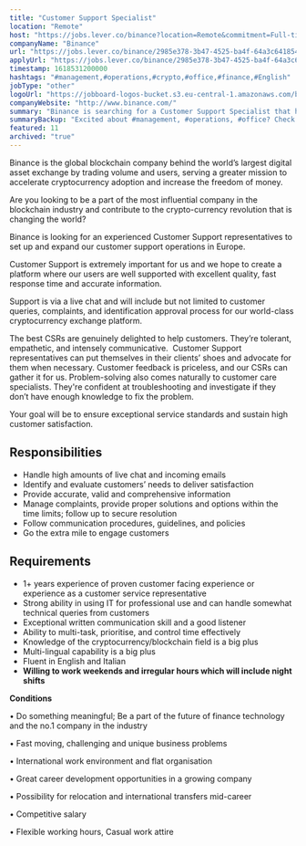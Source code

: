 ```yaml
---
title: "Customer Support Specialist"
location: "Remote"
host: "https://jobs.lever.co/binance?location=Remote&commitment=Full-time%3A%20Remote"
companyName: "Binance"
url: "https://jobs.lever.co/binance/2985e378-3b47-4525-ba4f-64a3c6418541"
applyUrl: "https://jobs.lever.co/binance/2985e378-3b47-4525-ba4f-64a3c6418541/apply"
timestamp: 1618531200000
hashtags: "#management,#operations,#crypto,#office,#finance,#English"
jobType: "other"
logoUrl: "https://jobboard-logos-bucket.s3.eu-central-1.amazonaws.com/binance"
companyWebsite: "http://www.binance.com/"
summary: "Binance is searching for a Customer Support Specialist that has 1+ years experience of proven customer facing experience or experience as a customer service representative."
summaryBackup: "Excited about #management, #operations, #office? Check out this job post!"
featured: 11
archived: "true"
---
```


Binance is the global blockchain company behind the world’s largest digital asset exchange by trading volume and users, serving a greater mission to accelerate cryptocurrency adoption and increase the freedom of money.

Are you looking to be a part of the most influential company in the blockchain industry and contribute to the crypto-currency revolution that is changing the world?

Binance is looking for an experienced Customer Support representatives to set up and expand our customer support operations in Europe.

Customer Support is extremely important for us and we hope to create a platform where our users are well supported with excellent quality, fast response time and accurate information.

Support is via a live chat and will include but not limited to customer queries, complaints, and identification approval process for our world-class cryptocurrency exchange platform.

The best CSRs are genuinely delighted to help customers. They’re tolerant, empathetic, and intensely communicative.  Customer Support representatives can put themselves in their clients’ shoes and advocate for them when necessary. Customer feedback is priceless, and our CSRs can gather it for us. Problem-solving also comes naturally to customer care specialists. They're confident at troubleshooting and investigate if they don’t have enough knowledge to fix the problem.

Your goal will be to ensure exceptional service standards and sustain high customer satisfaction.

## Responsibilities

*   Handle high amounts of live chat and incoming emails
*   Identify and evaluate customers’ needs to deliver satisfaction
*   Provide accurate, valid and comprehensive information 
*   Manage complaints, provide proper solutions and options within the time limits; follow up to secure resolution
*   Follow communication procedures, guidelines, and policies
*   Go the extra mile to engage customers

## Requirements

*   1+ years experience of proven customer facing experience or experience as a customer service representative
*   Strong ability in using IT for professional use and can handle somewhat technical queries from customers
*   Exceptional written communication skill and a good listener
*   Ability to multi-task, prioritise, and control time effectively
*   Knowledge of the cryptocurrency/blockchain field is a big plus
*   Multi-lingual capability is a big plus
*   Fluent in English and Italian
*   **Willing to work weekends and irregular hours which will include night shifts**

**Conditions**

• Do something meaningful; Be a part of the future of finance technology and the no.1 company in the industry

• Fast moving, challenging and unique business problems

• International work environment and flat organisation

• Great career development opportunities in a growing company

• Possibility for relocation and international transfers mid-career

• Competitive salary

• Flexible working hours, Casual work attire
